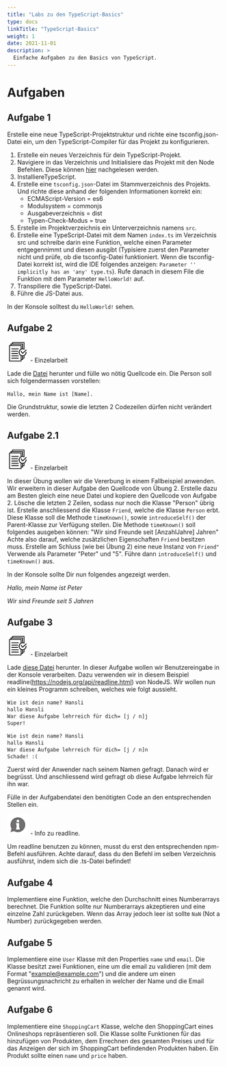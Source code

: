 ```yaml
---
title: "Labs zu den TypeScript-Basics"
type: docs
linkTitle: "TypeScript-Basics"
weight: 1
date: 2021-11-01
description: >
  Einfache Aufgaben zu den Basics von TypeScript.
---
```


# Aufgaben

## Aufgabe 1

Erstelle eine neue TypeScript-Projektstruktur und richte eine tsconfig.json-Datei ein, um den TypeScript-Compiler für das Projekt zu konfigurieren.

1. Erstelle ein neues Verzeichnis für dein TypeScript-Projekt.
2. Navigiere in das Verzeichnis und Initialisiere das Projekt mit den Node Befehlen. Diese können [hier](../../../../docs/03_frontend/04_ide-advanced/01_nodejs#npm-commands) nachgelesen werden.
3. InstalliereTypeScript.
4. Erstelle eine `tsconfig.json`-Datei im Stammverzeichnis des Projekts. Und richte diese anhand der folgenden Informationen korrekt ein:
   - ECMAScript-Version = es6
   - Modulsystem = commonjs
   - Ausgabeverzeichnis = dist
   - Typen-Check-Modus = true
5. Erstelle im Projektverzeichnis ein Unterverzeichnis namens `src`.
6. Erstelle eine TypeScript-Datei mit dem Namen `index.ts` im Verzeichnis src und schreibe darin eine Funktion, welche einen Parameter entgegennimmt und diesen ausgibt (Typisiere zuerst den Parameter nicht und prüfe, ob die tsconfig-Datei funktioniert. Wenn die tsconfig-Datei korrekt ist, wird die IDE folgendes anzeigen: `Parameter '' implicitly has an 'any' type.ts`). Rufe danach in diesem File die Funktion mit dem Parameter `HelloWorld!` auf.
7. Transpiliere die TypeScript-Datei.
8. Führe die JS-Datei aus.

In der Konsole solltest du `HelloWorld!` sehen.

## Aufgabe 2

![task2](/images/task.png) - Einzelarbeit

Lade die <a href="/files/exams/angular/uebung2.ts" download>Datei</a> herunter und fülle wo nötig Quellcode ein.
Die Person soll sich folgendermassen vorstellen:

```
Hallo, mein Name ist [Name].
```

Die Grundstruktur, sowie die letzten 2 Codezeilen dürfen nicht verändert werden.

## Aufgabe 2.1

![task3](/images/task.png) - Einzelarbeit

In dieser Übung wollen wir die Vererbung in einem Fallbeispiel anwenden.
Wir erweitern in dieser Aufgabe den Quellcode von Übung 2.
Erstelle dazu am Besten gleich eine neue Datei und kopiere den Quellcode von Aufgabe 2.
Lösche die letzten 2 Zeilen, sodass nur noch die Klasse "Person" übrig ist.
Erstelle anschliessend die Klasse `Friend`, welche die Klasse `Person` erbt.
Diese Klasse soll die Methode `timeKnown()`, sowie `introduceSelf()` der Parent-Klasse zur Verfügung stellen.
Die Methode `timeKnown()` soll folgendes ausgeben können: "Wir sind Freunde seit [AnzahlJahre] Jahren"
Achte also darauf, welche zusätzlichen Eigenschaften `Friend` besitzen muss.
Erstelle am Schluss (wie bei Übung 2) eine neue Instanz von `Friend"` Verwende als Parameter "Peter" und "5".
Führe dann `introduceSelf()` und `timeKnown()` aus.

In der Konsole sollte Dir nun folgendes angezeigt werden.

_Hallo, mein Name ist Peter_

_Wir sind Freunde seit 5 Jahren_

## Aufgabe 3

![task4](/images/task.png) - Einzelarbeit

Lade <a href="/files/exams/angular/uebung3.ts" download>diese Datei</a> herunter.
In dieser Aufgabe wollen wir Benutzereingabe in der Konsole verarbeiten.
Dazu verwenden wir in diesem Beispiel readline(https://nodejs.org/api/readline.html) von NodeJS.
Wir wollen nun ein kleines Programm schreiben, welches wie folgt aussieht.

```console
Wie ist dein name? Hansli
hallo Hansli
War diese Aufgabe lehrreich für dich= [j / n]j
Super!
```

```console
Wie ist dein name? Hansli
hallo Hansli
War diese Aufgabe lehrreich für dich= [j / n]n
Schade! :(
```

Zuerst wird der Anwender nach seinem Namen gefragt.
Danach wird er begrüsst.
Und anschliessend wird gefragt ob diese Aufgabe lehrreich für ihn war.

Fülle in der Aufgabendatei den benötigten Code an den entsprechenden Stellen ein.

![asset](/images/hint.png) - Info zu readline.

Um readline benutzen zu können, musst du erst den entsprechenden npm-Befehl ausführen.
Achte darauf, dass du den Befehl im selben Verzeichnis ausführst, indem sich die .ts-Datei befindet!

## Aufgabe 4

Implementiere eine Funktion, welche den Durchschnitt eines Numberarrays berechnet.
Die Funktion sollte nur Numberarrays akzeptieren und eine einzelne Zahl zurückgeben. Wenn das Array jedoch leer ist sollte `NaN` (Not a Number) zurückgegeben werden.

## Aufgabe 5

Implementiere eine `User` Klasse mit den Properties `name` und `email`.
Die Klasse besitzt zwei Funktionen, eine um die email zu validieren (mit dem Format "example@example.com") und die andere um einen Begrüssungsnachricht zu erhalten in welcher der Name und die Email genannt wird.

## Aufgabe 6

Implementiere eine `ShoppingCart` Klasse, welche den ShoppingCart eines Onlineshops repräsentieren soll.
Die Klasse sollte Funktionen für das hinzufügen von Produkten, dem Errechnen des gesamten Preises und für das Anzeigen der sich im ShoppingCart befindenden Produkten haben.
Ein Produkt sollte einen `name` und `price` haben.
